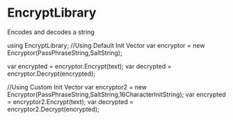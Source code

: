 # EncryptLibrary
 Encodes and decodes a string

using EncryptLibrary;
//Using Default Init Vector
var encryptor = new Encryptor(PassPhraseString,SaltString);

 var encrypted = encryptor.Encrypt(text);
 var decrypted = encryptor.Decrypt(encrypted);

//Using Custom Init Vector
var encryptor2 = new Encryptor(PassPhraseString,SaltString,16CharacterInitString);
var encrypted = encryptor2.Encrypt(text);
 var decrypted = encryptor2.Decrypt(encrypted);
